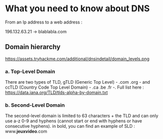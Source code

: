 # What you need to know about DNS

From an Ip address to a web address :

196.132.63.21  -> blablabla.com


## Domain hierarchy

https://assets.tryhackme.com/additional/dnsindetail/domain_levels.png

### a. Top-Level Domain

There are two types of TLD, gTLD (Generic Top Level) - .com .org - and ccTLD (Country Code Top Level Domain) - .ca .be .fr -. Full list here : https://data.iana.org/TLD/tlds-alpha-by-domain.txt

### b. Second-Level Domain

The second-level domain is limited to 63 characters + the TLD and can only use a-z 0-9 and hyphens (cannot start or end with hyphens or have consecutive hyphens). in bold, you can find an example of SLD : www.<b>jeuxvideo</b>.com
